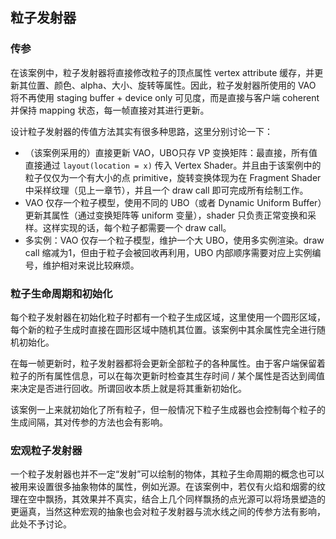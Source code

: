 ## 粒子发射器

### 传参

在该案例中，粒子发射器将直接修改粒子的顶点属性 vertex attribute 缓存，并更新其位置、颜色、alpha、大小、旋转等属性。因此，粒子发射器所使用的 VAO 将不再使用 staging buffer + device only 可见度，而是直接与客户端 coherent 并保持 mapping 状态，每一帧直接对其进行更新。

设计粒子发射器的传值方法其实有很多种思路，这里分别讨论一下：

- （该案例采用的）直接更新 VAO，UBO只存 VP 变换矩阵：最直接，所有值直接通过 `layout(location = x)` 传入 Vertex Shader。并且由于该案例中的粒子仅仅为一个有大小的点 primitive，旋转变换体现为在 Fragment Shader 中采样纹理（见上一章节），并且一个 draw call 即可完成所有绘制工作。
- VAO 仅存一个粒子模型，使用不同的 UBO（或者 Dynamic Uniform Buffer）更新其属性（通过变换矩阵等 uniform 变量），shader 只负责正常变换和采样。这样实现的话，每个粒子都需要一个 draw call。
- 多实例：VAO 仅存一个粒子模型，维护一个大 UBO，使用多实例渲染。draw call 缩减为1，但由于粒子会被回收再利用，UBO 内部顺序需要对应上实例编号，维护相对来说比较麻烦。

### 粒子生命周期和初始化

每个粒子发射器在初始化粒子时都有一个粒子生成区域，这里使用一个圆形区域，每个新的粒子生成时直接在圆形区域中随机其位置。该案例中其余属性完全进行随机初始化。

在每一帧更新时，粒子发射器都将会更新全部粒子的各种属性。由于客户端保留着粒子的所有属性信息，可以在每次更新时检查其生存时间 / 某个属性是否达到阈值来决定是否进行回收。所谓回收本质上就是将其重新初始化。

该案例一上来就初始化了所有粒子，但一般情况下粒子生成器也会控制每个粒子的生成间隔，其对传参的方法也会有影响。

### 宏观粒子发射器

一个粒子发射器也并不一定“发射”可以绘制的物体，其粒子生命周期的概念也可以被用来设置很多抽象物体的属性，例如光源。在该案例中，若仅有火焰和烟雾的纹理在空中飘扬，其效果并不真实，结合上几个同样飘扬的点光源可以将场景塑造的更逼真，当然这种宏观的抽象也会对粒子发射器与流水线之间的传参方法有影响，此处不予讨论。

